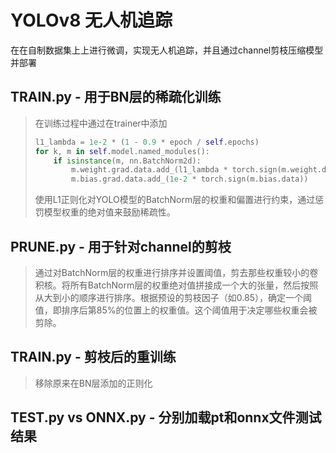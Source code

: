 # YOLOv8 无人机追踪

在在自制数据集上上进行微调，实现无人机追踪，并且通过channel剪枝压缩模型并部署



## TRAIN.py - 用于BN层的稀疏化训练

> 在训练过程中通过在trainer中添加
>
> ```python
> l1_lambda = 1e-2 * (1 - 0.9 * epoch / self.epochs)
> for k, m in self.model.named_modules():
>     if isinstance(m, nn.BatchNorm2d):
>         m.weight.grad.data.add_(l1_lambda * torch.sign(m.weight.data))
>         m.bias.grad.data.add_(1e-2 * torch.sign(m.bias.data))
> ```
>
> 使用L1正则化对YOLO模型的BatchNorm层的权重和偏置进行约束，通过惩罚模型权重的绝对值来鼓励稀疏性。



## PRUNE.py - 用于针对channel的剪枝

> 通过对BatchNorm层的权重进行排序并设置阈值，剪去那些权重较小的卷积核。将所有BatchNorm层的权重绝对值拼接成一个大的张量，然后按照从大到小的顺序进行排序。根据预设的剪枝因子（如0.85），确定一个阈值，即排序后第85%的位置上的权重值。这个阈值用于决定哪些权重会被剪除。



## TRAIN.py - 剪枝后的重训练

> 移除原来在BN层添加的正则化



## TEST.py vs ONNX.py - 分别加载pt和onnx文件测试结果